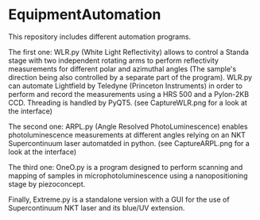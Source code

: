 # EquipmentAutomation

This repository includes different automation programs.

The first one: WLR.py (White Light Reflectivity) allows to control a Standa  stage with two independent rotating arms to perform reflectivity measurements for different polar and azimuthal angles (The sample's direction being also controlled by a separate part of the program). WLR.py can automate Lightfield by Teledyne (Princeton Instruments) in order to perform and record the measurements using a HRS 500 and a Pylon-2KB CCD. Threading is handled by PyQT5.  (see CaptureWLR.png for a look at the interface)

The second one: ARPL.py (Angle Resolved PhotoLuminescence) enables photoluminescence measurements at different angles relying on an NKT Supercontinuum laser automatded in python. (see CaptureARPL.png for a look at the interface)

The third one: OneO.py is a program designed to perform scanning and mapping of samples in microphotoluminescence using a nanopositioning stage by piezoconcept.

Finally, Extreme.py is a standalone version with a GUI for the use of Supercontinuum NKT laser and its blue/UV extension.
